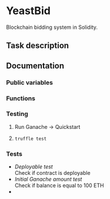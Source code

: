 # YeastBid
Blockchain bidding system in Solidity.

## Task description


## Documentation

### Public variables

### Functions


### Testing
1. Run Ganache -> Quickstart
2. 
    ```sh
    truffle test
    ```

### Tests
- *Deployable test*  
    Check if contract is deployable
- *Initial Ganache amount test*  
    Check if balance is equal to 100 ETH
- 
